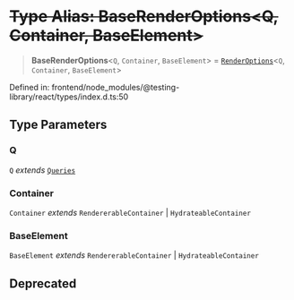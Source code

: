 # ~~Type Alias: BaseRenderOptions\<Q, Container, BaseElement\>~~

> **BaseRenderOptions**\<`Q`, `Container`, `BaseElement`\> = [`RenderOptions`](../interfaces/RenderOptions.md)\<`Q`, `Container`, `BaseElement`\>

Defined in: frontend/node\_modules/@testing-library/react/types/index.d.ts:50

## Type Parameters

### Q

`Q` *extends* [`Queries`](../interfaces/Queries.md)

### Container

`Container` *extends* `RendererableContainer` \| `HydrateableContainer`

### BaseElement

`BaseElement` *extends* `RendererableContainer` \| `HydrateableContainer`

## Deprecated
